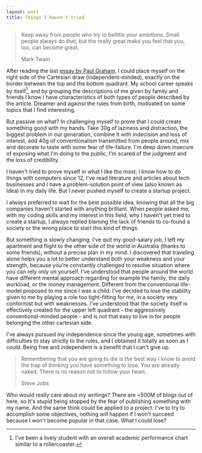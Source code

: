 ```yaml
---
layout: post
title: Things I haven't tried
---
```


> Keep away from people who try to belittle your ambitions. Small people always do that, but the really great make you feel that you, too, can become great.
>
> Mark Twain

After reading the last [essay by Paul Graham](http://www.paulgraham.com/conformism.html), I could place myself on the right side of the Cartesian draw (independent-minded), exactly on the border between the top and the bottom quadrant. My school career speaks by itself[^1], and by grouping the descriptions of me given by family and friends I know I have characteristics of both types of people described by the article. Dreamer and against the rules from birth, motivated on some topics that I find interesting.

But passive on what? In challenging myself to prove that I could create something good with my hands. Take 30g of laziness and distraction, the biggest problem in our generation, combine it with indecision and loss of interest, add 40g of conventionalism transmitted from people around, mix and decorate to taste with some fear of life-failure. I'm deep down insecure of exposing what I'm doing to the public, I'm scared of the judgment and the loss of credibility.

I haven't tried to prove myself in what I like the most; I know how to do things with computers since 12, I've read literature and articles about tech businesses and I have a problem-solution point of view (also known as Idea) in my daily life. But I never pushed myself to create a startup project.

I always preferred to wait for the best possible idea, knowing that all the big companies haven't started with anything brilliant. When people asked me, with my coding skills and my interest in this field, why I haven't yet tried to create a startup, I always replied blaming the lack of  friends to co-found a society or the wrong place to start this kind of things.

But something is slowly changing. I've quit my good-salary job, I left my apartment and flight to the other side of the world in Australia (thanks to some friends), without a precise plan in my mind. I discovered that traveling alone helps you a lot to better understand both your weakness and your strength, because you're constantly challenged to resolve situation where you can rely only on yourself. I've understood that people around the world have different mental approach regarding for example the family, the daily workload, or the money management. Different from the conventional life-model proposed to me since I was a child. I've decided to lose the stability given to me by playing a role too tight-fitting for me, in a society very conformist but with weaknesses. I've understood that the society itself is effectively created for the upper left quadrant - the aggressively conventional-minded people - and is not that easy to live in for people belonging the other cartesian side.

I've always pursued my independence since the young age, sometimes with difficulties to stay strictly to the rules, and I obtained it totally as soon as I could. Being free and independent is a benefit that I can't give up.

> Remembering that you are going to die is the best way I know to avoid the trap of thinking you have something to lose. You are already naked. There is no reason not to follow your heart.
>
> Steve Jobs

Who would really care about my writings? There are ~500M of blogs out of here, so It's stupid being stopped by the fear of publishing something with my name. And the same think could be applied to a project. I've to try to accomplish some objectives, nothing will happen if I won't succeed because I won't become popular in that case. What I could lose?

[^1]: I've been a lively student with an overall academic performance chart similar to a rollercoaster.
